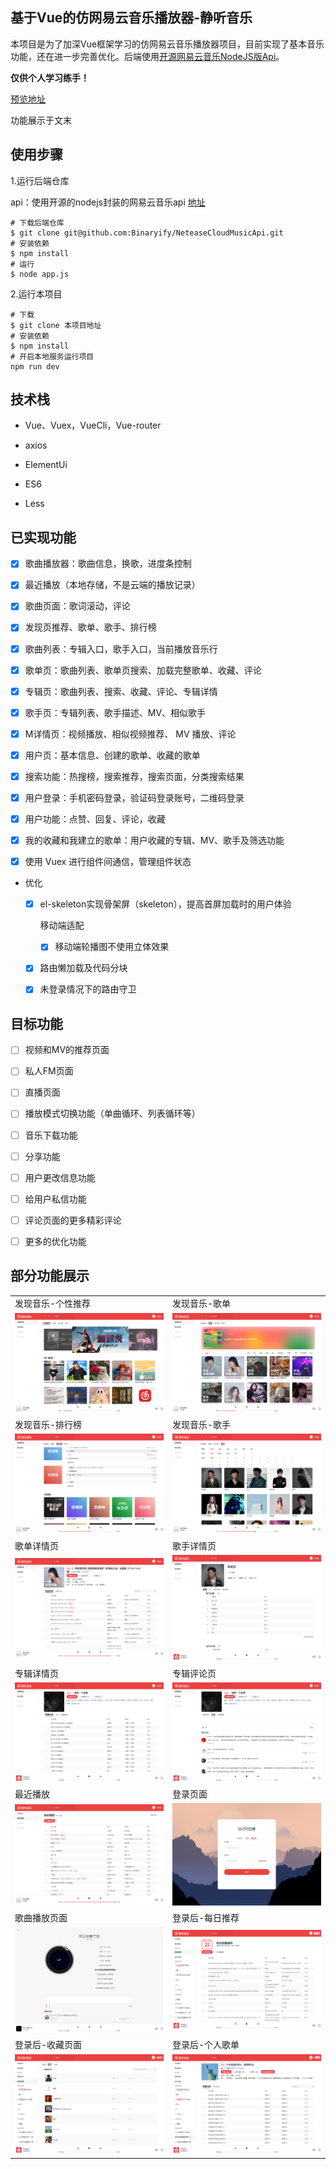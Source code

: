 ## 基于Vue的仿网易云音乐播放器-静听音乐

本项目是为了加深Vue框架学习的仿网易云音乐播放器项目，目前实现了基本音乐功能，还在进一步完善优化。后端使用[开源网易云音乐NodeJS版Api](https://binaryify.github.io/NeteaseCloudMusicApi/#/?id=neteasecloudmusicapi)。

**仅供个人学习练手！**

[预览地址](http://8.130.100.213/#/personalrecom)

功能展示于文末





## 使用步骤

1.运行后端仓库

api：使用开源的nodejs封装的网易云音乐api [地址](https://binaryify.github.io/NeteaseCloudMusicApi/#/?id=neteasecloudmusicapi)

```
# 下载后端仓库
$ git clone git@github.com:Binaryify/NeteaseCloudMusicApi.git
# 安装依赖
$ npm install
# 运行
$ node app.js
```

2.运行本项目

```
# 下载
$ git clone 本项目地址
# 安装依赖
$ npm install
# 开启本地服务运行项目
npm run dev
```



## 技术栈

- Vue、Vuex，VueCli，Vue-router

- axios

- ElementUi

- ES6

- Less

  

## 已实现功能

- [x] 歌曲播放器：歌曲信息，换歌，进度条控制

- [x] 最近播放（本地存储，不是云端的播放记录）

- [x] 歌曲页面：歌词滚动，评论

- [x] 发现页推荐、歌单、歌手、排行榜

- [x] 歌曲列表：专辑入口，歌手入口，当前播放音乐行

- [x] 歌单页：歌曲列表、歌单页搜索、加载完整歌单、收藏、评论

- [x] 专辑页：歌曲列表、搜索、收藏、评论、专辑详情

- [x] 歌手页：专辑列表、歌手描述、MV、相似歌手

- [x] M详情页：视频播放、相似视频推荐、 MV 播放、评论

- [x] 用户页：基本信息、创建的歌单、收藏的歌单

- [x] 搜索功能：热搜榜，搜索推荐，搜索页面，分类搜索结果

- [x] 用户登录：手机密码登录，验证码登录账号，二维码登录

- [x] 用户功能：点赞、回复、评论，收藏

- [x] 我的收藏和我建立的歌单：用户收藏的专辑、MV、歌手及筛选功能

- [x] 使用 Vuex 进行组件间通信，管理组件状态

- 优化
  - [x] el-skeleton实现骨架屏（skeleton），提高首屏加载时的用户体验
  
    移动端适配
  
    - [x] 移动端轮播图不使用立体效果
  
  - [x] 路由懒加载及代码分块
  
  - [x] 未登录情况下的路由守卫



## 目标功能

- [ ] 视频和MV的推荐页面
- [ ] 私人FM页面
- [ ] 直播页面
- [ ] 播放模式切换功能（单曲循环、列表循环等）
- [ ] 音乐下载功能
- [ ] 分享功能
- [ ] 用户更改信息功能
- [ ] 给用户私信功能
- [ ] 评论页面的更多精彩评论
- [ ] 更多的优化功能





## 部分功能展示

<table style="border=0">
    <tr>
        <td>发现音乐-个性推荐</td>
        <td>发现音乐-歌单</td>
    </tr>
    <tr>
        <td>
            <img src=images/发现音乐-个性推荐.png border=0>
        </td>
        <td>
            <img src=images/发现音乐-歌单.png border=0>
        </td>
    </tr>
    <tr>
        <td>发现音乐-排行榜</td>
        <td>发现音乐-歌手</td>
    </tr>
	<tr>
		<td>
            <img src=images/发现音乐-排行榜.png border=0>
        </td>
        <td>
            <img src=images/发现音乐-歌手.png border=0>
        </td>
    </tr>
    <tr>
        <td>歌单详情页</td>
        <td>歌手详情页</td>
    </tr>
	<tr>
		<td>
            <img src=images/歌单详情页.png>
        </td>
        <td>
            <img src=images/歌手详情页.png>
        </td>
    </tr>
    <tr>
        <td>专辑详情页</td>
        <td>专辑评论页</td>
    </tr>
	<tr>
		<td>
            <img src=images/专辑详情页.png border=0>
        </td>
        <td>
            <img src=images/专辑评论页.png border=0>
        </td>
    </tr>
    <tr>
        <td>最近播放</td>
        <td>登录页面</td>
    </tr>
	<tr>
		<td>
            <img src=images/最近播放.png border=0>
        </td>
        <td>
            <img src=images/登录页面.png border=0>
        </td>
    </tr>
    <tr>
        <td>歌曲播放页面</td>
        <td>登录后-每日推荐</td>
    </tr>
	<tr>
		<td>
            <img src=images/歌曲播放页面.png border=0>
        </td>
        <td>
            <img src=images/登录后-每日推荐.png border=0>
        </td>
    </tr>
    <tr>
        <td>登录后-收藏页面</td>
        <td>登录后-个人歌单</td>
    </tr>
	<tr>
		<td>
            <img src=images/登录后-收藏页面.png border=0>
        </td>
        <td>
            <img src=images/登录后-个人歌单.png border=0>
        </td>
    </tr>
</table>

